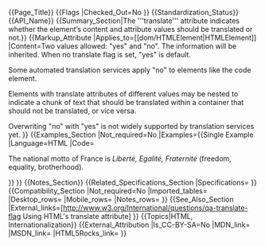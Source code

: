 {{Page_Title}}
{{Flags
|Checked_Out=No
}}
{{Standardization_Status}}
{{API_Name}}
{{Summary_Section|The '''translate''' attribute indicates whether the element’s content and attribute values should be translated or not.}}
{{Markup_Attribute
|Applies_to=[[dom/HTMLElement|HTMLElement]]
|Content=Two values allowed: "yes" and "no". The information will be inherited. When no translate flag is set, "yes" is default.

Some automated translation services apply "no" to elements like the code element.

Elements with translate attributes of different values may be nested to indicate a chunk of text that should be translated within a container that should not be translated, or vice versa.

Overwriting "no" with "yes" is not widely supported by translation services yet.
}}
{{Examples_Section
|Not_required=No
|Examples={{Single Example
|Language=HTML
|Code=<syntaxhighlight><p>The national motto of France is <i lang="fr" translate="no">Liberté, Egalité, Fraternité</i> (freedom, equality, brotherhood).</p></syntaxhighlight>
}}
}}
{{Notes_Section}}
{{Related_Specifications_Section
|Specifications=
}}
{{Compatibility_Section
|Not_required=No
|Imported_tables=
|Desktop_rows=
|Mobile_rows=
|Notes_rows=
}}
{{See_Also_Section
|External_links=[http://www.w3.org/International/questions/qa-translate-flag Using HTML's translate attribute]
}}
{{Topics|HTML, Internationalization}}
{{External_Attribution
|Is_CC-BY-SA=No
|MDN_link=
|MSDN_link=
|HTML5Rocks_link=
}}